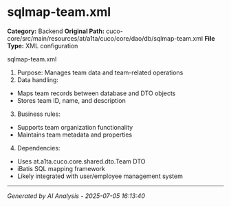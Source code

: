 # sqlmap-team.xml

**Category:** Backend
**Original Path:** cuco-core/src/main/resources/at/a1ta/cuco/core/dao/db/sqlmap-team.xml
**File Type:** XML configuration

sqlmap-team.xml
1. Purpose: Manages team data and team-related operations
2. Data handling:
- Maps team records between database and DTO objects
- Stores team ID, name, and description
3. Business rules:
- Supports team organization functionality
- Maintains team metadata and properties
4. Dependencies:
- Uses at.a1ta.cuco.core.shared.dto.Team DTO
- iBatis SQL mapping framework
- Likely integrated with user/employee management system

---
*Generated by AI Analysis - 2025-07-05 16:13:40*
